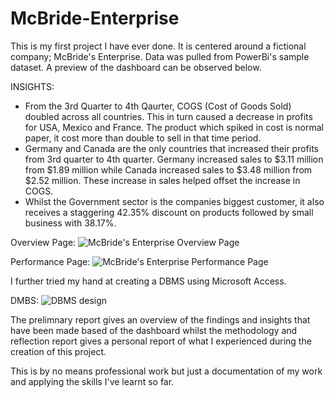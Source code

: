 # McBride-Enterprise

This is my first project I have ever done. It is centered around a fictional company; McBride's Enterprise. Data was pulled from PowerBi's sample dataset. A preview of the dashboard can be observed below.

INSIGHTS:
* From the 3rd Quarter to 4th Qaurter, COGS (Cost of Goods Sold) doubled across all countries. This in turn caused a decrease in profits for USA, Mexico and France. The product which spiked in cost is normal paper, it cost more than double to sell in that time period.
* Germany and Canada are the only countries that increased their profits from 3rd quarter to 4th quarter. Germany increased sales to $3.11 million from $1.89 million while Canada increased sales to $3.48 million from $2.52 million. These increase in sales helped offset the increase in COGS.
* Whilst the Government sector is the companies biggest customer, it also receives a staggering 42.35% discount on products followed by small business with 38.17%. 


Overview Page:
![McBride's Enterprise Overview Page](https://user-images.githubusercontent.com/114568832/197768027-20c93475-7df0-44d0-bf39-6d645a2c23b7.png)


Performance Page:
![McBride's Enterprise Performance Page](https://user-images.githubusercontent.com/114568832/197755024-5bbfa015-ac5e-488b-8d0e-dab9e59187cd.png)



I further tried my hand at creating a DBMS using Microsoft Access. 

DMBS:
![DBMS design](https://user-images.githubusercontent.com/114568832/192754122-f81fd150-ab77-43df-8ec4-cbb4f16d4f19.png)

The prelimnary report gives an overview of the findings and insights that have been made based of the dashboard whilst the methodology and reflection report gives a personal report of what I experienced during the creation of this project.

This is by no means professional work but just a documentation of my work and applying the skills I've learnt so far.
